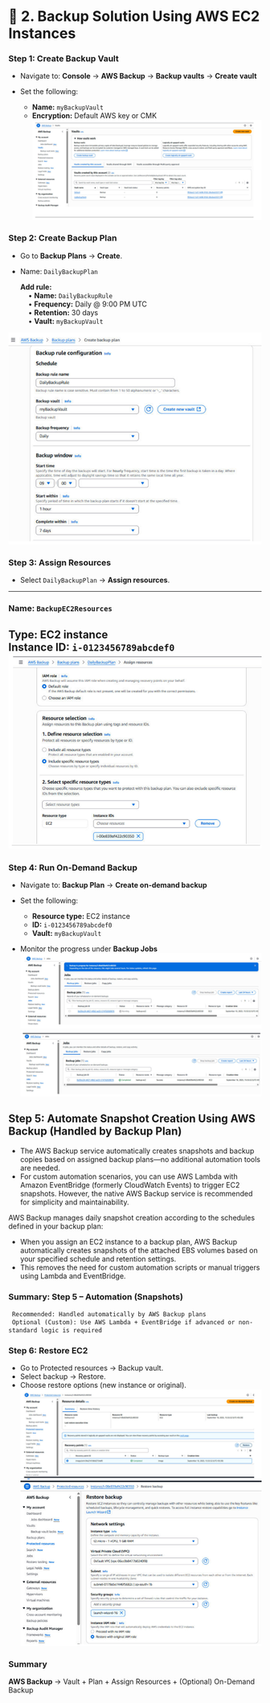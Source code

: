 # 🔹 2. Backup Solution Using AWS EC2 Instances

### Step 1: Create Backup Vault
- Navigate to: **Console** → **AWS Backup** → **Backup vaults** → **Create vault**

- Set the following:
  - **Name:** `myBackupVault`
  - **Encryption:** Default AWS key or CMK
![](./Photos/aws/aws-1.jpeg)
### Step 2: Create Backup Plan
- Go to **Backup Plans** → **Create**.
- Name: `DailyBackupPlan`
  
  **Add rule:**  
  &nbsp;&nbsp;&nbsp;&nbsp;• **Name:** `DailyBackupRule`  
  &nbsp;&nbsp;&nbsp;&nbsp;• **Frequency:** Daily @ 9:00 PM UTC  
  &nbsp;&nbsp;&nbsp;&nbsp;• **Retention:** 30 days  
  &nbsp;&nbsp;&nbsp;&nbsp;• **Vault:** `myBackupVault`
  
![](./Photos/aws/aws-2.jpeg)
### Step 3: Assign Resources

- Select `DailyBackupPlan` → **Assign resources**.

---

### Name: `BackupEC2Resources`  
**Type:** EC2 instance  
**Instance ID:** `i-0123456789abcdef0`
![](./Photos/aws/aws-3.jpeg)
---
### Step 4: Run On-Demand Backup

- Navigate to: **Backup Plan** → **Create on-demand backup**
- Set the following:
  - **Resource type:** EC2 instance  
  - **ID:** `i-0123456789abcdef0`  
  - **Vault:** `myBackupVault`
  
- Monitor the progress under **Backup Jobs**
![](./Photos/aws/aws-4.jpeg)
![](./Photos/aws/aws-5.jpeg)

## Step 5: Automate Snapshot Creation Using AWS Backup (Handled by Backup Plan)
- The AWS Backup service automatically creates snapshots and backup copies based on assigned backup plans—no additional automation tools are needed.
- For custom automation scenarios, you can use AWS Lambda with Amazon EventBridge (formerly CloudWatch Events) to trigger EC2 snapshots. However, the native AWS Backup service is recommended for simplicity and maintainability.

AWS Backup manages daily snapshot creation according to the schedules defined in your backup plan:
- When you assign an EC2 instance to a backup plan, AWS Backup automatically creates snapshots of the attached EBS volumes based on your specified schedule and retention settings.
- This removes the need for custom automation scripts or manual triggers using Lambda and EventBridge.
### Summary: Step 5 – Automation (Snapshots)
     Recommended: Handled automatically by AWS Backup plans
     Optional (Custom): Use AWS Lambda + EventBridge if advanced or non-standard logic is required

### Step 6: Restore EC2
- Go to Protected resources → Backup vault.
- Select backup → Restore.
- Choose restore options (new instance or original).
![](./Photos/aws/aws-6.jpeg)
![](./Photos/aws/aws-7.jpeg)

### Summary
**AWS Backup** → Vault + Plan + Assign Resources + (Optional) On-Demand Backup

